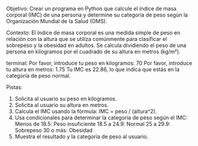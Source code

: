 Objetivo:
Crear un programa en Python que calcule el índice de masa corporal (IMC) de una persona y determine su categoría de peso según la Organización Mundial de la Salud (OMS).

Contexto:
El índice de masa corporal es una medida simple de peso en relación con la altura que se utiliza comúnmente para clasificar el sobrepeso y la obesidad en adultos. Se calcula dividiendo el peso de una persona en kilogramos por el cuadrado de su altura en metros (kg/m²).

terminal:
Por favor, introduce tu peso en kilogramos: 70
Por favor, introduce tu altura en metros: 1.75
Tu IMC es 22.86, lo que indica que estás en la categoría de peso normal.

Pistas:
1. Solicita al usuario su peso en kilogramos.
2. Solicita al usuario su altura en metros.
3. Calcula el IMC usando la fórmula: IMC = peso / (altura^2).
4. Usa condicionales para determinar la categoría de peso según el IMC:
    Menos de 18.5: Peso insuficiente
    18.5 a 24.9: Normal
    25 a 29.9: Sobrepeso
    30 o más: Obesidad
5. Muestra el resultado y la categoría de peso al usuario.